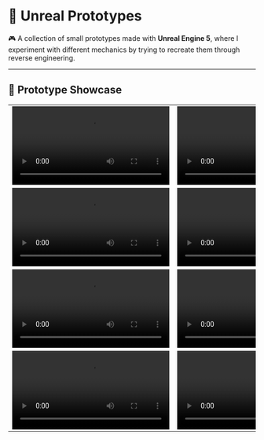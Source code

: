 # 🧪 Unreal Prototypes

🎮 A collection of small prototypes made with **Unreal Engine 5**, where I experiment with different mechanics by trying to recreate them through reverse engineering.

---

## 🎥 Prototype Showcase

<table>
  <tr>
    <td><video src="https://github.com/user-attachments/assets/565cde40-cfac-408b-9a9e-b24e69dd468f" width="320" controls></video></td>
    <td><video src="https://github.com/user-attachments/assets/2fdeaf4c-096d-4175-a2e8-ccbd208a7e00" width="320" controls></video></td>
  </tr>
  <tr>
    <td><video src="https://github.com/user-attachments/assets/f73bd8c0-341c-4608-be64-859a61768cc1" width="320" controls></video></td>
    <td><video src="https://github.com/user-attachments/assets/215fe75b-f3a8-40f2-ba58-1a17047f142c" width="320" controls></video></td>
  </tr>
  <tr>
    <td><video src="https://github.com/user-attachments/assets/2683b2c9-61f5-4fa0-ad8e-f198fbb0dd3b" width="320" controls></video></td>
    <td><video src="https://github.com/user-attachments/assets/290b9678-7e5c-423c-be96-35967be9bd44" width="320" controls></video></td>
  </tr>
  <tr>
    <td><video src="https://github.com/user-attachments/assets/89d6e496-81fa-4636-8fa0-1c9169bc72c0" width="320" controls></video></td>
    <td><video src="https://github.com/user-attachments/assets/e4da5ef0-56a8-4909-a587-ad1e1c3e5b11" width="320" controls></video></td>
  </tr>
</table>
